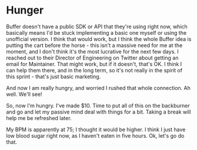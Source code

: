 # Hunger

Buffer doesn't have a public SDK or API that they're using right now, which basically means I'd be stuck implementing a basic one myself or using the unofficial version. I think that would work, but I think the whole Buffer idea is putting the cart before the horse - this isn't a massive need for me at the moment, and I don't think it's the most lucrative for the next few days. I reached out to their Director of Engineering on Twitter about getting an email for Maintainer. That might work, but if it doesn't, that's OK. I think I can help them there, and in the long term, so it's not really in the spirit of this sprint - that's just basic marketing.

And now I am really hungry, and worried I rushed that whole connection. Ah well. We'll see!

So, now I'm hungry. I've made $10. Time to put all of this on the backburner and go and let my passive mind deal with things for a bit. Taking a break will help me be refreshed later.

My BPM is apparently at 75; I thought it would be higher. I think I just have low blood sugar right now, as I haven't eaten in five hours. Ok, let's go do that.